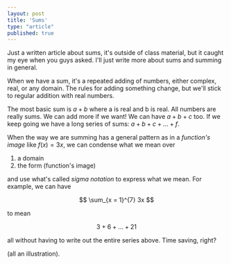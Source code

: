 ```yaml
---
layout: post
title: 'Sums'
type: "article"
published: true
---
```


Just a written article about sums, it's outside of class material, but it caught my eye when you guys asked. I'll just write more about sums and summing in general.

When we have a sum, it's a repeated adding of numbers, either complex, real, or any domain. The rules for adding something change, but we'll stick to regular addition with real numbers.

The most basic sum is $a + b$ where a is real and b is real. All numbers are really sums. We can add more if we want! We can have $a + b + c$ too. If we keep going we have a long series of sums: $a + b + c + \dots + f$.

When the way we are summing has a general pattern as in a *function's image* like $f(x) = 3x$, we can condense what we mean over

1. a domain
2. the form (function's image)

and use what's called *sigma notation* to express what we mean. For example, we can have

$$
\sum_{x = 1}^{7} 3x
$$

to mean

$$
3 + 6 + \dots + 21
$$

all without having to write out the entire series above. Time saving, right?


(all an illustration).
